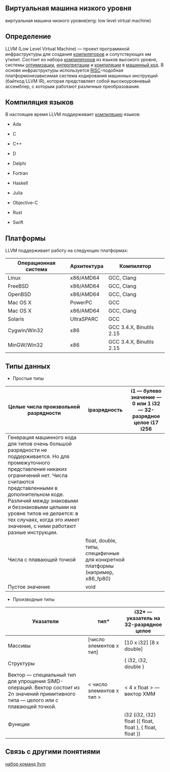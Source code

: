 ## Виртуальная машина низкого уровня
виртуальная машина низкого уровня(eng: low level virtual machine) 

## Определение
LLVM (Low Level Virtual Machine) — проект программной инфраструктуры для создания [компиляторов](compiler_1.md) и сопутствующих им утилит.
Состоит из набора [компиляторов](compiler_1.md) из языков высокого уровня, системы [оптимизации](code_optimization.md), [интерпретации](interpreter_1.md)
и [компиляции](compilation_process.md) в [машинный код](machine_code_1.md). В основе инфраструктуры используется [RISC](restricted_instruction_set_computer.md)-подобная платформонезависимая система кодирования машинных инструкций 
(байткод LLVM IR), которая представляет собой высокоуровневый ассемблер, с которым работают различные преобразования.
## Компиляция языков
В настоящее время LLVM поддерживает [компиляцию](the_process_of_compiling_and_executing_program_code.md) языков:

- Ada

- C

- C++

- D 

- Delphi

- Fortran 

- Haskell 

- Julia

- Objective-C 

- Rust

- Swift 

## Платформы
LLVM поддерживает работу на следующих платформах:

| Операционная система | Архитектура | Компилятор               |
|----------------------|-------------|--------------------------|
| Linux                | x86/AMD64   | GCC, Clang               |
| FreeBSD              | x86/AMD64   | GCC, Clang               |
| OpenBSD              | x86/AMD64   | GCC, Clang               |
| Mac OS X             | PowerPC     | GCC                      |
| Mac OS X             | x86/AMD64   | GCC, Clang               |
| Solaris              | UltraSPARC  | GCC                      |
| Cygwin/Win32         | x86         | GCC 3.4.X, Binutils 2.15 |
| MinGW/Win32          | x86         | GCC 3.4.X, Binutils 2.15 |

## Типы данных

- Простые типы

| Целые числа произвольной разрядности                                                                                                                                                                                                                                                                                                                        | iразрядность                                                                   | i1 — булево значение — 0 или 1 i32 — 32-разрядное целое i17 i256 |
|-------------------------------------------------------------------------------------------------------------------------------------------------------------------------------------------------------------------------------------------------------------------------------------------------------------------------------------------------------------|--------------------------------------------------------------------------------|------------------------------------------------------------------|
| Генерация машинного кода для типов очень большой разрядности не поддерживается. Но для промежуточного представления никаких ограничений нет. Числа считаются представленными в дополнительном коде. Различий между знаковыми и беззнаковыми целыми на уровне типов не делается: в тех случаях, когда это имеет значение, с ними работают разные инструкции. |                                                                                |                                                                  |
| Числа с плавающей точкой                                                                                                                                                                                                                                                                                                                                    | float, double, типы, специфичные для конкретной платформы (например, x86_fp80) |                                                                  |
| Пустое значение                                                                                                                                                                                                                                                                                                                                             | void                                                                           |                                                                  |
 - Производные типы

| Указатели                                                                                                                              | тип*                      | i32* — указатель на 32-разрядное целое                    |
|----------------------------------------------------------------------------------------------------------------------------------------|---------------------------|-----------------------------------------------------------|
| Массивы                                                                                                                                | [число элементов x тип]   | [10 x i32] [8 x double]                                   |
| Структуры                                                                                                                              |                           | { i32, i32, double }                                      |
| Вектор — специальный тип для упрощения SIMD-операций. Вектор состоит из 2n значений примитивного типа — целого или с плавающей точкой. | < число элементов x тип > | < 4 x float > — вектор XMM                                |
| Функции                                                                                                                                |                           | i32 (i32, i32) float ({ float, float }, { float, float }) |
## Cвязь с другими понятиями 
[набор команд llvm](command_set_llvm.md)
